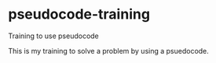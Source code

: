 # pseudocode-training
Training to use pseudocode

This is my training to solve a problem by using a psuedocode.
